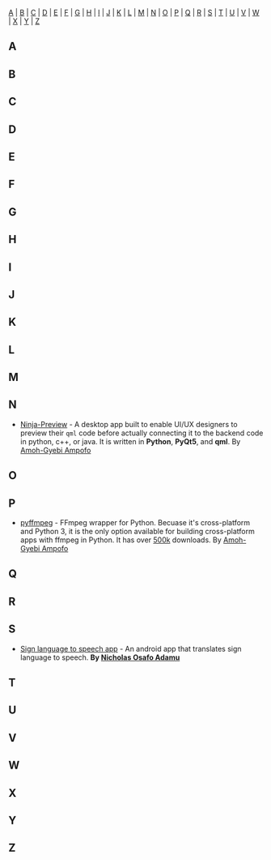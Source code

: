 [A](#A) | [B](#B) | [C](#C) | [D](#D) | [E](#E) | [F](#F) | [G](#G) | [H](#H) | [I](#I) | [J](#J) | [K](#K) | [L](#L) | [M](#M) | [N](#N) | [O](#O) | [P](#P) | [Q](#Q) | [R](#R) | [S](#S) | [T](#T) | [U](#U) | [V](#V) | [W](#W) | [X](#X) | [Y](#Y) | [Z](#Z)


## <a name="A"> </a>A


## <a name="B"> </a>B


## <a name="C"> </a>C



## <a name="D"> </a>D


## <a name="E"> </a>E


## <a name="F"> </a>F


## <a name="G"> </a>G


## <a name="H"> </a>H



## <a name="I"> </a>I



## <a name="J"> </a>J


## <a name="K"> </a>K


## <a name="L"> </a>L



## <a name="M"> </a>M


## <a name="N"> </a>N

* [Ninja-Preview](https://github.com/amoh-godwin/Ninja-Preview/releases/tag/v1.0) - A desktop app built to enable UI/UX designers to preview their ```qml``` code before actually connecting it to the backend code in python, c++, or java. It is written in **Python**, **PyQt5**, and **qml**. By [Amoh-Gyebi Ampofo](https://github.com/amoh-godwin)


## <a name="O"> </a>O



## <a name="P"> </a>P

* [pyffmpeg](https://github.com/deuteronomy-works/pyffmpeg) - FFmpeg wrapper for Python. Becuase it's cross-platform and Python 3, it is the only option available for building cross-platform apps with ffmpeg in Python. It has over [500k](https://pepy.tech/project/pyffmpeg) downloads. By [Amoh-Gyebi Ampofo](https://github.com/amoh-godwin)


## <a name="Q"> </a>Q


## <a name="R"> </a>R



## <a name="S"> </a>S

* [Sign language to speech app](https://github.com/nodamu/Sign-Language-to-Speech) - An android app that translates sign language to speech. **By [Nicholas Osafo Adamu](https://twitter.com/oboi_niqo)**


## <a name="T"> </a>T



## <a name="U"> </a>U



## <a name="V"> </a>V


## <a name="W"> </a>W


## <a name="X"> </a>X


## <a name="Y"> </a>Y


## <a name="Z"> </a>Z
